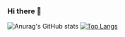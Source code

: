 ### Hi there 👋
![Anurag's GitHub stats](https://github-readme-stats.vercel.app/api?username=hobenaba&show_icons=true&theme=radical)
[![Top Langs](https://github-readme-stats.vercel.app/api/top-langs/?username=hobenaba&layout=donut)](https://github.com/anuraghazra/github-readme-stats)
<!--
**hobenaba/hobenaba** is a ✨ _special_ ✨ repository because its `README.md` (this file) appears on your GitHub profile.

Here are some ideas to get you started:

- 🔭 I’m currently working on ...
- 🌱 I’m currently learning ...
- 👯 I’m looking to collaborate on ...
- 🤔 I’m looking for help with ...
- 💬 Ask me about ...
- 📫 How to reach me: ...
- 😄 Pronouns: ...
- ⚡ Fun fact: ...
-->
